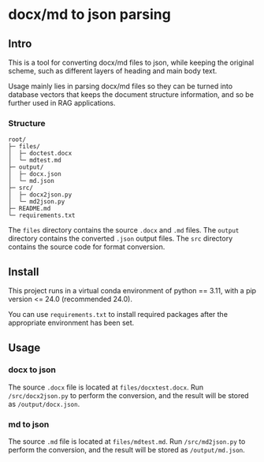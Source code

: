 # docx/md to json parsing

## Intro 
This is a tool for converting docx/md files to json, while keeping the original scheme, such as different layers of heading and main body text.

Usage mainly lies in parsing docx/md files so they can be turned into database vectors that keeps the document structure information, and so be further used in RAG applications. 

### Structure
```
root/
├─ files/
│  ├─ doctest.docx
│  └─ mdtest.md
├─ output/
│  ├─ docx.json
│  └─ md.json
├─ src/
│  ├─ docx2json.py
│  └─ md2json.py
├─ README.md
└─ requirements.txt
```

The `files` directory contains the source `.docx` and `.md` files. The `output` directory contains the converted `.json` output files. The `src` directory contains the source code for format conversion.

## Install
This project runs in a virtual conda environment of python == 3.11, with a pip version <= 24.0 (recommended 24.0).

You can use  `requirements.txt` to install required packages after the appropriate environment has been set.

## Usage
### docx to json
The source `.docx` file is located at `files/docxtest.docx`. Run `/src/docx2json.py` to perform the conversion, and the result will be stored as `/output/docx.json`.

### md to json
The source `.md` file is located at `files/mdtest.md`. Run `/src/md2json.py` to perform the conversion, and the result will be stored as `/output/md.json`.